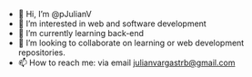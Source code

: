- 👋 Hi, I’m @pJulianV
- 👀 I’m interested in web and software development
- 🌱 I’m currently learning back-end
- 💞️ I’m looking to collaborate on learning or web development repositories.
- 📫 How to reach me: via email julianvargastrb@gmail.com

<!---
pJulianV/pJulianV is a ✨ special ✨ repository because its `README.md` (this file) appears on your GitHub profile.
You can click the Preview link to take a look at your changes.

mmm ok.
--->
